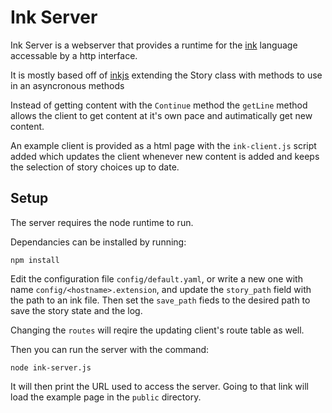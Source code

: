 # Ink Server

Ink Server is a webserver that provides a runtime for the [ink](https://github.com/inkle/ink/) 
language accessable by a http interface.

It is mostly based off of [inkjs](https://github.com/y-lohse/inkjs/) 
extending the Story class with methods to use in an asyncronous methods

Instead of getting content with the `Continue` method the `getLine` method allows 
the client to get content at it's own pace and autimatically get new content.

An example client is provided as a html page with the `ink-client.js` script added
which updates the client whenever new content is added and keeps the selection of
story choices up to date.

## Setup
The server requires the node runtime to run.

Dependancies can be installed by running:

` npm install `

Edit the configuration file `config/default.yaml`, 
or write a new one with name `config/<hostname>.extension`,
and update the `story_path` field with the path to an ink file.
Then set the `save_path` fieds to the desired path to save the story
state and the log. 

Changing the `routes` will reqire the updating client's route table as well.

Then you can run the server with the command:

`node ink-server.js`

It will then print the URL used to access the server.
Going to that link will load the example page in the `public` directory.


